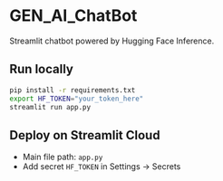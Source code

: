 # GEN_AI_ChatBot

Streamlit chatbot powered by Hugging Face Inference.

## Run locally

```bash
pip install -r requirements.txt
export HF_TOKEN="your_token_here"
streamlit run app.py
```

## Deploy on Streamlit Cloud
- Main file path: `app.py`
- Add secret `HF_TOKEN` in Settings → Secrets
